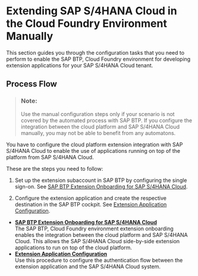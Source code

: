 <!-- loio6b9c4be039914ff2b3ff8b6669a9cadf -->

# Extending SAP S/4HANA Cloud in the Cloud Foundry Environment Manually

This section guides you through the configuration tasks that you need to perform to enable the SAP BTP, Cloud Foundry environment for developing extension applications for your SAP S/4HANA Cloud tenant.



<a name="loio6b9c4be039914ff2b3ff8b6669a9cadf__section_mdb_34b_mdb"/>

## Process Flow

> ### Note:  
> Use the manual configuration steps only if your scenario is not covered by the automated process with SAP BTP. If you configure the integration between the cloud platform and SAP S/4HANA Cloud manually, you may not be able to benefit from any automatons.

You have to configure the cloud platform extension integration with SAP S/4HANA Cloud to enable the use of applications running on top of the platform from SAP S/4HANA Cloud.

These are the steps you need to follow:

1.  Set up the extension subaccount in SAP BTP by configuring the single sign-on. See [SAP BTP Extension Onboarding for SAP S/4HANA Cloud](SAP_BTP_Extension_Onboarding_for_SAP_S4HANA_Cloud_8ea90d1.md).

2.  Configure the extension application and create the respective destination in the SAP BTP cockpit. See [Extension Application Configuration](Extension_Application_Configuration_c73342d.md).


-   **[SAP BTP Extension Onboarding for SAP S/4HANA Cloud](SAP_BTP_Extension_Onboarding_for_SAP_S4HANA_Cloud_8ea90d1.md "The SAP BTP, Cloud
		Foundry environment extension onboarding enables the integration between the cloud platform
		and SAP S/4HANA Cloud. This allows the SAP
			S/4HANA Cloud side-by-side extension applications to run on top of the cloud
		platform.")**  
The SAP BTP, Cloud Foundry environment extension onboarding enables the integration between the cloud platform and SAP S/4HANA Cloud. This allows the SAP S/4HANA Cloud side-by-side extension applications to run on top of the cloud platform.
-   **[Extension Application Configuration](Extension_Application_Configuration_c73342d.md "Use this procedure to configure the authentication flow between the extension
		application and the SAP S/4HANA Cloud system.")**  
Use this procedure to configure the authentication flow between the extension application and the SAP S/4HANA Cloud system.

